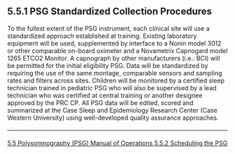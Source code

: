 ## 5.5.1 PSG Standardized Collection Procedures

To the fullest extent of the PSG instrument, each clinical site will use a standardized approach established at training. Existing laboratory equipment will be used, supplemented by interface to a Nonin model 3012 or other comparable on-board oximeter and a Novametrix Capnogard model 1265 ETCO2 Monitor. A capnograph by other manufacturers (i.e.: BCI) will be permitted for the initial eligibility PSG. Data will be standardized by requiring the use of the same montage, comparable sensors and sampling rates and filters across sites. Children will be monitored by a certified sleep technician trained in pediatric PSG who will also be supervised by a lead technician who was certified at central training or another designee approved by the PRC CP. All PSG data will be edited, scored and summarized at the Case Sleep and Epidemiology Research Center (Case Western University) using well-developed quality assurance approaches.


<hr class="soften" style="margin-top: 20px;margin-bottom: 20px;"/>

<div class="center">
<div class="btn-group">
  <a href=":pages_path:/manuals/polysomnography-reading-center/5-05-00-polysomnography.md" class="btn btn-default">
    <span class="glyphicon glyphicon-chevron-left"></span>
    5.5 Polysomnography (PSG)
  </a>

  <a href=":pages_path:/manuals/polysomnography-reading-center/5-00-mop-toc.md" class="btn btn-default">
    <span class="glyphicon glyphicon-chevron-up"></span>
    Manual of Operations
  </a>

  <a href=":pages_path:/manuals/polysomnography-reading-center/5-05-02-scheduling-the-psg.md" class="btn btn-success">
    5.5.2 Scheduling the PSG
    <span class="glyphicon glyphicon-chevron-right"></span>
  </a>
</div>
</div>

